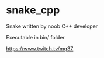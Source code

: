 # snake_cpp
Snake written by noob C++ developer

Executable in bin/ folder

https://www.twitch.tv/mq37
